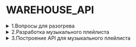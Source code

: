 # WAREHOUSE_API

<details>
<summary>1.Вопросы для разогрева</summary>

### 1. Опишите самую интересную задачу в программировании, которую вам приходилось решать?

Мне необходимо было реализовать новый алгоритм расчета оптимального пути доставки между двумя точками на больших дааных.
Задача была поставлена бизнессом, чтобы новый алгоритм увеличил метрики доставки. Выбор алгоритма полностью ложился на мои плечи. Главная сложность была в анализе реальных данных, так-как это был не учебный проект. В команде я работал с аналитиками, которые помогали с тестированием алгоритма. В результате нам удалось увеличить показатели оптимальной доставки и обнаружены пути, которые ухудшают показатели. На данный момент, этот сервис внедрен в витрину доствки в Willdberis

### 2. Расскажите о своем самом большом факапе? Что вы предприняли для решения проблемы?

Это произошло на хакатоне от Школы 21 по разработке telegram бота.

Разработка бота проводилась в три этапа:
- Аналитика
- Разработка
- Презентация

Я собрал команду из знакомых ребят. В команде я был тимлидом.
Поначалу все шло хорошо, но на этапе разработке все пошло не по плану. Ребята расслабились и весь код я писал в одного, и в один момент я запутался в логике и проект застыл.
Это была моя ошибка писать код в одного, а не поговорить с ребятами и обсудить наши проблемы.
В результате мы собрались и обсудили обстановку в команде, после этого мы начали работать вместе. Мы успешно защитили проект и заняли второе место

### 3. Каковы ваши ожидания от участия в буткемпе?

1. Прокачать свои hard скиллы и выйти на новый уровень!
2. Познакомиться с компетентным менторами и перенять их лучшие качества
3. Окунуться в корпоративную культуру cloud

</details>

<details>
<summary>2.Разработка музыкального плейлиста</summary>

### `timer` - реализация таймера для плейлиста

### `async_list` - реализация асинхронного двухсвязного списка

### `playlist` - модуль для работы с плейлистом

</details>

<details>

<summary>3.Построение API для музыкального плейлиста</summary>

## Инструкция

1. Склонировать репозиторий
```
git clone https://github.com/vladjong/music_api.git
```

2. Добавить `.env` файл в проект

3. Запустить проекта через docker compose
```
make docker
```
4. Пример работы

[Видео примера работы сервиса на youtube](https://youtu.be/_dzC4VLlupk)

- [Добавить несколько песен в плейлист](#добавить-песню-в-плейлист)
- [Начать воспроизвидение плейлиста](#начать-воспроизведение-плейлиста)
- [Узнать какая песня играет сейчас](#текущая-песня-в-плейлисте)
- [Остановить плейлист](#остановить-воспроизведение-плейлиста)
- [Включить следующую песню](#следующая-песня-в-плейлисте)
- [Узнать какая песня играет сейчас](#текущая-песня-в-плейлисте)
- [Включить предыдущую песню](#предыдущая-песня-в-плейлисте)
- [Узнать какая песня играет сейчас](#текущая-песня-в-плейлисте)

5. Завершить проект
```
make clean
```
6. Запустить тесты
```
make test
```

## Методы API

### Добавить песню в плейлист

<details>
<summary>пример запроса:</summary>

```
curl --location 'http://0.0.0.0:8080/api/v1/playlist' \
--header 'X-Forwarded-For: 123.0.0.12' \
--header 'Content-Type: application/json' \
--data '{
    "name": "test_1",
    "duration": 5
}'
```
</details>

<details>
<summary>пример ответа:</summary>

```json
{
    "status": "Song add in playlist"
}
```
</details>

### Посмотреть все песни в плейлисте

<details>
<summary>пример запроса:</summary>

```
curl --location 'http://0.0.0.0:8080/api/v1/playlist/song'
```
</details>

<details>
<summary>пример ответа:</summary>

```json
[
    {
        "id": 1,
        "name": "test_1",
        "duration": 5
    },
    {
        "id": 2,
        "name": "test_2",
        "duration": 5
    },
    {
        "id": 3,
        "name": "test_3",
        "duration": 5
    },
    {
        "id": 4,
        "name": "test_4",
        "duration": 5
    }
]
```
</details>

### Посмотреть песню в плейлисте по id

<details>
<summary>пример запроса:</summary>

```
curl --location 'http://0.0.0.0:8080/api/v1/playlist/song/1'
```
</details>

<details>
<summary>пример ответа:</summary>

```json
{
    "id": 1,
    "name": "test_1",
    "duration": 5
}
```
</details>

### Обновить песню в плейлисте по id

<details>
<summary>пример запроса:</summary>

```
curl --location --request PUT 'http://0.0.0.0:8080/api/v1/playlist/song' \
--header 'Content-Type: application/json' \
--data '{
    "id": 1,
    "name": "test_new",
    "duration": 25
}'
```
</details>

<details>
<summary>пример ответа:</summary>

```json
{
    "status": "Song id=1 update in playlist"
}
```
</details>

### Удалить песню в плейлисте по id

<details>
<summary>пример запроса:</summary>

```
curl --location --request DELETE 'http://0.0.0.0:8080/api/v1/playlist/song/1'
```
</details>

<details>
<summary>пример ответа:</summary>

```json
{
    "status": "Song id=1 delete in playlist"
}
```
</details>


### Начать воспроизведение плейлиста

<details>
<summary>пример запроса:</summary>

```
curl --location 'http://0.0.0.0:8080/api/v1/playlist/play'
```
</details>

<details>
<summary>пример ответа:</summary>

```json
{
    "status": "Play apply"
}
```
</details>

### Остановить воспроизведение плейлиста

<details>
<summary>пример запроса:</summary>

```
curl --location 'http://0.0.0.0:8080/api/v1/playlist/stop'
```
</details>

<details>
<summary>пример ответа:</summary>

```json
{
    "status": "Stop apply"
}
```
</details>


### Следующая песня в плейлисте

<details>
<summary>пример запроса:</summary>

```
curl --location 'http://0.0.0.0:8080/api/v1/playlist/next'
```
</details>

<details>
<summary>пример ответа:</summary>

```json
{
    "status": "Next apply"
}
```
</details>

### Предыдущая песня в плейлисте

<details>
<summary>пример запроса:</summary>

```
curl --location 'http://0.0.0.0:8080/api/v1/playlist/prev'
```
</details>

<details>
<summary>пример ответа:</summary>

```json
{
    "status": "Prev apply"
}
```
</details>

### Текущая песня в плейлисте

<details>
<summary>пример запроса:</summary>

```
curl --location 'http://0.0.0.0:8080/api/v1/playlist/play_song'
```
</details>

<details>
<summary>пример ответа:</summary>

```json
{
    "Id": 2,
    "Name": "test_2",
    "Duration": 5
}
```
</details>

</details>
